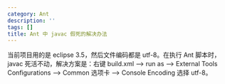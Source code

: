 ```yaml
---
category: Ant
description: ''
tags: []
title: Ant 中 javac 假死的解决办法
---
```


当前项目用的是 eclipse 3.5，然后文件编码都是 utf-8。在执行 Ant 脚本时，javac 死活不动，解决方案是：右键 build.xml --> run as --> External Tools Configurations --> Common 选项卡 --> Console Encoding 选择 utf-8。